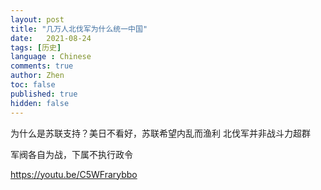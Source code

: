 ```yaml
---
layout: post
title: "几万人北伐军为什么统一中国"
date:   2021-08-24
tags: [历史]
language : Chinese
comments: true
author: Zhen
toc: false
published: true
hidden: false
---
```


为什么是苏联支持？美日不看好，苏联希望内乱而渔利
北伐军并非战斗力超群

军阀各自为战，下属不执行政令

https://youtu.be/C5WFrarybbo

<!--stackedit_data:
eyJoaXN0b3J5IjpbMjkyODM4MDI4LC0xMjU2NjM3NzgyLDEyMT
QzOTk5OCwxNTIyMDQ2MDEwXX0=
-->